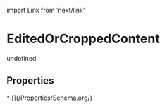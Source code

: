 import Link from 'next/link'
# EditedOrCroppedContent

undefined

## Properties

<Grid>
* [](/Properties/Schema.org/)

</Grid>

